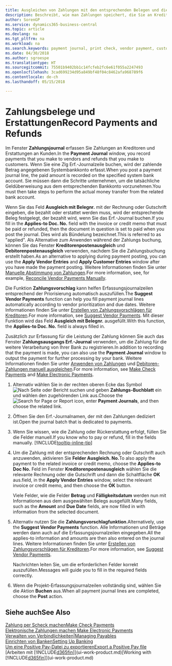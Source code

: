 ```yaml
---
title: Ausgleichen von Zahlungen mit den entsprechenden Belegen und diese buchen| Microsoft Docs
description: Beschreibt, wie man Zahlungen speichert, die Sie an Kreditoren und Erstattungen leisten, die Sie den Debitoren erstellen.
author: SorenGP
ms.service: dynamics365-business-central
ms.topic: article
ms.devlang: na
ms.tgt_pltfrm: na
ms.workload: na
ms.search.keywords: payment journal, print check, vendor payment, customer refund, creditor, debt, balance due, AP
ms.date: 04/30/2018
ms.author: sgroespe
ms.translationtype: HT
ms.sourcegitcommit: 75501b9402bb1c14fcfeb2fc6e61f055a2247493
ms.openlocfilehash: 3cad699234d95a849bf48f04c8462afa968789f6
ms.contentlocale: de-ch
ms.lasthandoff: 05/15/2018

---
```

# <a name="record-payments-and-refunds"></a><span data-ttu-id="a8581-103">Zahlungsbelege und Erstattungen</span><span class="sxs-lookup"><span data-stu-id="a8581-103">Record Payments and Refunds</span></span>
<span data-ttu-id="a8581-104">Im Fenster **Zahlungsjournal** erfassen Sie Zahlungen an Kreditoren und Erstattungen an Kunden.</span><span class="sxs-lookup"><span data-stu-id="a8581-104">In the **Payment Journal** window, you record payments that you make to vendors and refunds that you make to customers.</span></span> <span data-ttu-id="a8581-105">Wenn Sie eine Zlg Erf.-Journalzeile buchen, wird der zahlende Betrag angegebenen Systembankkonto erfasst.</span><span class="sxs-lookup"><span data-stu-id="a8581-105">When you post a payment journal line, the paid amount is recorded on the specified system bank account.</span></span> <span data-ttu-id="a8581-106">Sie müssen dann die Schritte unternehmen, um die tatsächliche Geldüberweisung aus dem entsprechenden Bankkonto vorzunehmen.</span><span class="sxs-lookup"><span data-stu-id="a8581-106">You must then take steps to perform the actual money transfer from the related bank account.</span></span>

<span data-ttu-id="a8581-107">Wenn Sie das Feld **Ausgleich mit Belegnr.** mit der Rechnung oder Gutschrift eingeben, die bezahlt oder erstattet werden muss, wird der entsprechende Beleg festgelegt, der bezahlt wird, wenn Sie das Erf.-Journal buchen.</span><span class="sxs-lookup"><span data-stu-id="a8581-107">If you fill in the **Applies-to Doc. No.** field with the invoice or credit memo that must be paid or refunded, then the document in question is set to paid when you post the journal.</span></span> <span data-ttu-id="a8581-108">Dies wird als Bündelung bezeichnet.</span><span class="sxs-lookup"><span data-stu-id="a8581-108">This is referred to as "applied".</span></span> <span data-ttu-id="a8581-109">Als Alternative zum Anwenden während der Zahlungs buchung, können Sie das Fenster **Kreditorenpostenausgleich** und **Debitorenpostenausgleich** verwenden, nachdem Sie die Zahlungsbuchung erstellt haben.</span><span class="sxs-lookup"><span data-stu-id="a8581-109">As an alternative to applying during payment posting, you can use the **Apply Vendor Entries** and **Apply Customer Entries** window after you have made the payment posting.</span></span> <span data-ttu-id="a8581-110">Weitere Informationen finden Sie unter [Manuelle Abstimmung von Zahlungen](payables-how-apply-purchase-transactions-manually.md).</span><span class="sxs-lookup"><span data-stu-id="a8581-110">For more information, see, for example, [Reconcile Vendor Payments Manually](payables-how-apply-purchase-transactions-manually.md).</span></span>

<span data-ttu-id="a8581-111">Die Funktion **Zahlungsvorschlag** kann helfen Erfassungsjournalzeilen entsprechend der Priorisierung automatisch auszufüllen.</span><span class="sxs-lookup"><span data-stu-id="a8581-111">The **Suggest Vendor Payments** function can help you fill payment journal lines automatically according to vendor prioritization and due dates.</span></span> <span data-ttu-id="a8581-112">Weitere Informationen finden Sie unter [Erstellen von Zahlungsvorschlägen für Kreditoren](payables-how-suggest-vendor-payments.md).</span><span class="sxs-lookup"><span data-stu-id="a8581-112">For more information, see [Suggest Vendor Payments](payables-how-suggest-vendor-payments.md).</span></span> <span data-ttu-id="a8581-113">Mit dieser Funktion wird das Feld **Ausgleich mit Belegnr.** ausgefüllt.</span><span class="sxs-lookup"><span data-stu-id="a8581-113">With this function, the **Applies-to Doc. No.** field is always filled in.</span></span>

<span data-ttu-id="a8581-114">Zusätzlich zur Erfassung für die Leistung der Zahlung können Sie auch das Fenster **Zahlungsausgangs Erf.-Journal** verwenden, um die Zahlung für die weitere Verarbeitung von Ihrer Bank zu registrieren.</span><span class="sxs-lookup"><span data-stu-id="a8581-114">In addition to recording that the payment is made, you can also use the **Payment Journal** window to output the payment for further processing by your bank.</span></span> <span data-ttu-id="a8581-115">Weitere Informationen finden Sie unter [Anwenden von Zahlungen](payables-how-work-checks.md) und [Debitoren-Zahlungen manuell ausgleichen](payables-how-export-payments-bank-file.md).</span><span class="sxs-lookup"><span data-stu-id="a8581-115">For more information, see [Make Check Payments](payables-how-work-checks.md) and [Make Electronic Payments](payables-how-export-payments-bank-file.md).</span></span>  

1. <span data-ttu-id="a8581-116">Alternativ wählen Sie in der rechten oberen Ecke das Symbol ![Nach Seite oder Bericht suchen](media/ui-search/search_small.png "Nach Seite oder Bericht suchen") und geben **Zahlungs-Buchblatt** ein und wählen den zugehörenden Link aus.</span><span class="sxs-lookup"><span data-stu-id="a8581-116">Choose the ![Search for Page or Report](media/ui-search/search_small.png "Search for Page or Report icon") icon, enter **Payment Journals**, and then choose the related link.</span></span>
2. <span data-ttu-id="a8581-117">Öffnen Sie den Erf.-Journalnamen, der mit den Zahlungen dediziert ist.</span><span class="sxs-lookup"><span data-stu-id="a8581-117">Open the journal batch that is dedicated to payments.</span></span>
3. <span data-ttu-id="a8581-118">Wenn Sie wissen, wie die Zahlung oder Rückerstattung erfolgt, füllen Sie die Felder manuell.</span><span class="sxs-lookup"><span data-stu-id="a8581-118">If you know who to pay or refund, fill in the fields manually.</span></span> [!INCLUDE[tooltip-inline-tip](includes/tooltip-inline-tip_md.md)]
4. <span data-ttu-id="a8581-119">Um die Zahlung mit der entsprechenden Rechnung oder Gutschrift auch anzuwenden, aktivieren Sie **Felder Ausgleich. No.**</span><span class="sxs-lookup"><span data-stu-id="a8581-119">To also apply the payment to the related invoice or credit memo, choose the **Applies-to Doc No.**</span></span> <span data-ttu-id="a8581-120">Feld im Fenster **Kreditorenpostenausgleich** wählen Sie die relevante Rechnung oder die Gutschrift und dann die Schaltfläche **OK** aus.</span><span class="sxs-lookup"><span data-stu-id="a8581-120">field, in the **Apply Vendor Entries** window, select the relevant invoice or credit memo, and then choose the **OK** button.</span></span>

    <span data-ttu-id="a8581-121">Viele Felder, wie die Felder **Betrag** und **Fälligkeitsdatum** werden nun mit Informationen aus dem ausgewählten Belegs ausgefüllt.</span><span class="sxs-lookup"><span data-stu-id="a8581-121">Many fields, such as the **Amount** and **Due Date** fields, are now filled in with information from the selected document.</span></span>
5. <span data-ttu-id="a8581-122">Alternativ nutzen Sie die **Zahlungsvorschlagfunktion**.</span><span class="sxs-lookup"><span data-stu-id="a8581-122">Alternatively, use the **Suggest Vendor Payments** function.</span></span> <span data-ttu-id="a8581-123">Alle Informationen und Beträge werden dann auch auf die Erfassungsjournalzeilen eingegeben.</span><span class="sxs-lookup"><span data-stu-id="a8581-123">All the applies-to information and amounts are then also entered on the journal lines.</span></span> <span data-ttu-id="a8581-124">Weitere Informationen finden Sie unter [Erstellen von Zahlungsvorschlägen für Kreditoren](payables-how-suggest-vendor-payments.md).</span><span class="sxs-lookup"><span data-stu-id="a8581-124">For more information, see [Suggest Vendor Payments](payables-how-suggest-vendor-payments.md).</span></span>

    <span data-ttu-id="a8581-125">Nachrichten leiten Sie, um die erforderlichen Felder korrekt auszufüllen.</span><span class="sxs-lookup"><span data-stu-id="a8581-125">Messages will guide you to fill in the required fields correctly.</span></span>
6.  <span data-ttu-id="a8581-126">Wenn die Projekt-Erfassungsjournalzeilen vollständig sind, wählen Sie die Aktion **Buchen** aus.</span><span class="sxs-lookup"><span data-stu-id="a8581-126">When all payment journal lines are completed, choose the **Post** action.</span></span>

## <a name="see-also"></a><span data-ttu-id="a8581-127">Siehe auch</span><span class="sxs-lookup"><span data-stu-id="a8581-127">See Also</span></span>
[<span data-ttu-id="a8581-128">Zahlung per Scheck machen</span><span class="sxs-lookup"><span data-stu-id="a8581-128">Make Check Payments</span></span>](payables-how-work-checks.md)  
[<span data-ttu-id="a8581-129">Elektronische Zahlungen machen </span><span class="sxs-lookup"><span data-stu-id="a8581-129">Make Electronic Payments</span></span>](payables-how-export-payments-bank-file.md)  
[<span data-ttu-id="a8581-130">Verwalten von Verbindlichkeiten|</span><span class="sxs-lookup"><span data-stu-id="a8581-130">Managing Payables</span></span>](payables-manage-payables.md)  
[<span data-ttu-id="a8581-131">Einrichten von Banken</span><span class="sxs-lookup"><span data-stu-id="a8581-131">Setting Up Banking</span></span>](bank-setup-banking.md)  
[<span data-ttu-id="a8581-132">Um eine Positive Pay-Datei zu exportieren</span><span class="sxs-lookup"><span data-stu-id="a8581-132">Export a Positive Pay file</span></span>](finance-how-positive-pay.md)  
<span data-ttu-id="a8581-133">[Arbeiten mit [!INCLUDE[d365fin](includes/d365fin_md.md)]](ui-work-product.md)</span><span class="sxs-lookup"><span data-stu-id="a8581-133">[Working with [!INCLUDE[d365fin](includes/d365fin_md.md)]](ui-work-product.md)</span></span>  

